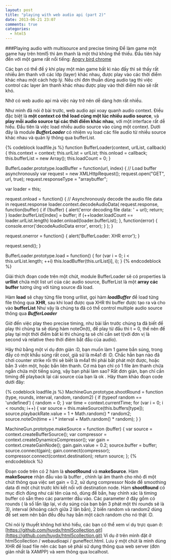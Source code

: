 ```yaml
---
layout: post
title: "playing with web audio api (part 2)"
date: 2013-06-21 23:07
comments: true
categories: 
  - html5
---
```


###Playing audio with multisource and precise timing
Để làm game một game hay trên html5 thì âm thanh là một thứ không thể thiếu. Đầu tiên hãy đến với một game rất nổi tiếng: 
[Angry bird chrome](http://chrome.angrybirds.com/)

Các bạn có thể để ý khi play một màn game bất kì nào đấy thì sẽ thấy rất nhiều âm thanh với các lớp (layer) khác nhau,
được play vào các thời điểm khác nhau một cách hợp lý. Nếu chỉ đơn thuần dùng audio tag thì việc control các layer âm
thanh khác nhau được play vào thời điểm nào sẽ rất khó.

Nhờ có web audio api mà việc này trở nên dễ dàng hơn rất nhiều.

Như mình đã nói ở bài trước, web audio api xoay quanh audio context. Điều đặc biệt là **một context có thể load cùng một lúc 
nhiều audio source**, và **play mỗi audio source tại các thời điểm khác nhau**, với một interface rất dễ hiểu.
Đầu tiên là việc load nhiều audio source vào cùng một context. Dưới đây là module ***BufferLoader*** có nhiệm vụ load các file audio từ
nhiều source khác nhau và quản lý thông qua bufferList.

 
{% codeblock loadfile.js %}
function BufferLoader(context, urlList, callback) {
  this.context = context;
  this.urlList = urlList;
  this.onload = callback;
  this.bufferList = new Array();
  this.loadCount = 0;
}

BufferLoader.prototype.loadBuffer = function(url, index) {
  // Load buffer asynchronously
  var request = new XMLHttpRequest();
  request.open("GET", url, true);
  request.responseType = "arraybuffer";

  var loader = this;

  request.onload = function() {
    // Asynchronously decode the audio file data in request.response
    loader.context.decodeAudioData(
      request.response,
      function(buffer) {
        if (!buffer) {
          alert('error decoding file data: ' + url);
          return;
        }
        loader.bufferList[index] = buffer;
        if (++loader.loadCount == loader.urlList.length)
          loader.onload(loader.bufferList);
      },
      function(error) {
        console.error('decodeAudioData error', error);
      }
    );
  }

  request.onerror = function() {
    alert('BufferLoader: XHR error');
  }

  request.send();
}

BufferLoader.prototype.load = function() {
    for (var i = 0; i < this.urlList.length; ++i)
        this.loadBuffer(this.urlList[i], i);
}
{% endcodeblock %}

Giải thích đoạn code trên một chút, module BufferLoader sẽ có properties là **urllist** chứa một list url của các audio source,
BufferList là một **array các buffer** tương ứng với từng source đã load. 

Hàm **load** sẽ chạy từng file trong urllist, gọi hàm ***loadBuffer*** để load từng file thông qua **XHR**, sau khi load được qua XHR
thì buffer được tạo ra và cho vào **bufferList**
Như vậy là chúng ta đã có thể control multiple audio source thông qua ***BufferLoader***

Giờ đến việc play theo precise timing, như bài lần trước chúng ta đã biết để play thì chúng ta sẽ dùng hàm noteOn(t), để play từ đầu 
thì t = 0, thế nên để play tại một thời điểm bất kì thì chúng ta sẽ chỉ cần set t(với đơn vị là second và relative theo thời điêm bắt đầu
của audio).

Hãy thử bằng một ví dụ đơn giản :D, bạn muốn làm 1 game bắn súng, trong đấy có một khẩu súng rất cool, giả sử là m4a1 đi :D. Chắc hẳn bạn 
nào đã chơi counter strike rồi thì sẽ biết là m4a1 thì phải bắt phát một được, hoặc bắn 3 viên một, hoặc bắn liên thanh. Cơ mà bạn chỉ có
1 file âm thanh chứa ngắn chứa một tiếng súng, vậy bạn phải làm sao? Rất đơn giản, bạn chỉ cần timing để playback lại cái source của bạn là ok
. Hãy tham khảo đoạn code dưới đây:

{% codeblock loadfile.js %}
MachineGun.prototype.shootRound = function (type, rounds, interval, random, random2) {
    if (typeof random == 'undefined') {
        random = 0;
    }
    var time = context.currentTime;
    for (var i = 0; i < rounds; i++) {
        var source = this.makeSource(this.buffers[type]);
        source.playbackRate.value = 1 + Math.random() * random2;
        source.noteOn(time + i * interval + Math.random() * random);
    }
}

MachineGun.prototype.makeSource = function (buffer) {
    var source = context.createBufferSource();
    var compressor = context.createDynamicsCompressor();
    var gain = context.createGainNode();
    gain.gain.value = 0.2;
    source.buffer = buffer;
    source.connect(gain);
    gain.connect(compressor);
    compressor.connect(context.destination);
    return source;
};
{% endcodeblock %}

Đoạn code trên có 2 hàm là **shootRound** và **makeSource**. 
Hàm **makeSource** nhận đầu vào là buffer , chỉnh lại âm thanh cho nhỏ đi một chút thông qua việc set gain = 0.2, sử dụng compressor Node 
để smoothing data đi một chút trước khi kết nối với destination node. 
Hàm **shootRound** có mục đích đúng như cái tên của nó, dùng để bắn, hay chính xác là timing buffer có sẵn theo các paramter đầu vào. 
Các parameter ở đây gồm có rounds ( là số lần lặp lại, ví dụ súng của bạn bắn 3 phát một thì rounds sẽ là 3), interval (khoảng cách giữa 2 lần bắn), 2 biến random và random2 dùng để set xem nên bắn đều đều hay bắn một cách random cho nó thật :D. 

Chỉ nói lý thuyết không hơi khó hiểu, các bạn có thể xem ví dụ trực quan ở:
[https://github.com/huydx/html5collection.git](https://github.com/huydx/html5collection.git)
Ví dụ ở trên mình đặt ở html5collection / webaudioapi / guneffect.html. Lưu ý một chút là mình dùng XHR để load file nên các bạn sẽ phải sử dụng thông qua web server (đơn giản nhất là XAMPP) và xem thông qua localhost.




